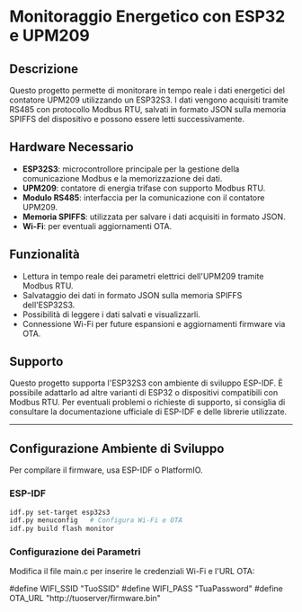 # Monitoraggio Energetico con ESP32 e UPM209

## Descrizione

Questo progetto permette di monitorare in tempo reale i dati energetici del contatore UPM209 utilizzando un ESP32S3. I dati vengono acquisiti tramite RS485 con protocollo Modbus RTU, salvati in formato JSON sulla memoria SPIFFS del dispositivo e possono essere letti successivamente.

## Hardware Necessario

- **ESP32S3**: microcontrollore principale per la gestione della comunicazione Modbus e la memorizzazione dei dati.
- **UPM209**: contatore di energia trifase con supporto Modbus RTU.
- **Modulo RS485**: interfaccia per la comunicazione con il contatore UPM209.
- **Memoria SPIFFS**: utilizzata per salvare i dati acquisiti in formato JSON.
- **Wi-Fi**: per eventuali aggiornamenti OTA.

## Funzionalità

- Lettura in tempo reale dei parametri elettrici dell'UPM209 tramite Modbus RTU.
- Salvataggio dei dati in formato JSON sulla memoria SPIFFS dell'ESP32S3.
- Possibilità di leggere i dati salvati e visualizzarli.
- Connessione Wi-Fi per future espansioni e aggiornamenti firmware via OTA.

## Supporto

Questo progetto supporta l'ESP32S3 con ambiente di sviluppo ESP-IDF. È possibile adattarlo ad altre varianti di ESP32 o dispositivi compatibili con Modbus RTU. Per eventuali problemi o richieste di supporto, si consiglia di consultare la documentazione ufficiale di ESP-IDF e delle librerie utilizzate.

---

## Configurazione Ambiente di Sviluppo

Per compilare il firmware, usa ESP-IDF o PlatformIO.

### ESP-IDF

```bash
idf.py set-target esp32s3
idf.py menuconfig   # Configura Wi-Fi e OTA
idf.py build flash monitor
```
### Configurazione dei Parametri

Modifica il file main.c per inserire le credenziali Wi-Fi e l'URL OTA:

#define WIFI_SSID "TuoSSID"
#define WIFI_PASS "TuaPassword"
#define OTA_URL   "http://tuoserver/firmware.bin"
